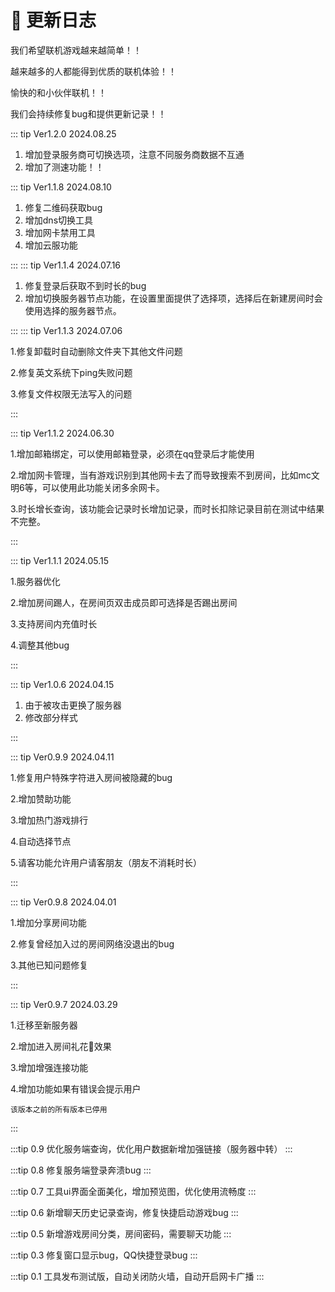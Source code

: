 # 🤯 更新日志


我们希望联机游戏越来越简单！！

越来越多的人都能得到优质的联机体验！！

愉快的和小伙伴联机！！

我们会持续修复bug和提供更新记录！！

::: tip Ver1.2.0 2024.08.25
1. 增加登录服务商可切换选项，注意不同服务商数据不互通
2. 增加了测速功能！！

::: tip Ver1.1.8 2024.08.10

1. 修复二维码获取bug
2. 增加dns切换工具
3. 增加网卡禁用工具
4. 增加云服功能

:::
::: tip Ver1.1.4 2024.07.16

1. 修复登录后获取不到时长的bug
2. 增加切换服务器节点功能，在设置里面提供了选择项，选择后在新建房间时会使用选择的服务器节点。

:::
::: tip Ver1.1.3 2024.07.06

1.修复卸载时自动删除文件夹下其他文件问题

2.修复英文系统下ping失败问题

3.修复文件权限无法写入的问题

:::

::: tip Ver1.1.2 2024.06.30

1.增加邮箱绑定，可以使用邮箱登录，必须在qq登录后才能使用

2.增加网卡管理，当有游戏识别到其他网卡去了而导致搜索不到房间，比如mc文明6等，可以使用此功能关闭多余网卡。

3.时长增长查询，该功能会记录时长增加记录，而时长扣除记录目前在测试中结果不完整。

:::

::: tip Ver1.1.1 2024.05.15

1.服务器优化

2.增加房间踢人，在房间页双击成员即可选择是否踢出房间

3.支持房间内充值时长

4.调整其他bug

:::

::: tip Ver1.0.6 2024.04.15

1. 由于被攻击更换了服务器
2. 修改部分样式

:::

::: tip Ver0.9.9 2024.04.11

1.修复用户特殊字符进入房间被隐藏的bug

2.增加赞助功能

3.增加热门游戏排行

4.自动选择节点

5.请客功能允许用户请客朋友（朋友不消耗时长）

:::

::: tip Ver0.9.8 2024.04.01

1.增加分享房间功能

2.修复曾经加入过的房间网络没退出的bug

3.其他已知问题修复

:::

::: tip Ver0.9.7 2024.03.29

1.迁移至新服务器

2.增加进入房间礼花🎉效果

3.增加增强连接功能

4.增加功能如果有错误会提示用户

`该版本之前的所有版本已停用`

:::

:::tip 0.9
优化服务端查询，优化用户数据新增加强链接（服务器中转）
:::

:::tip 0.8
修复服务端登录奔溃bug
:::

:::tip 0.7
工具ui界面全面美化，增加预览图，优化使用流畅度
:::

:::tip 0.6
新增聊天历史记录查询，修复快捷启动游戏bug
:::

:::tip 0.5
新增游戏房间分类，房间密码，需要聊天功能
:::

:::tip 0.3
修复窗口显示bug，QQ快捷登录bug
:::

:::tip 0.1
工具发布测试版，自动关闭防火墙，自动开启网卡广播
:::
